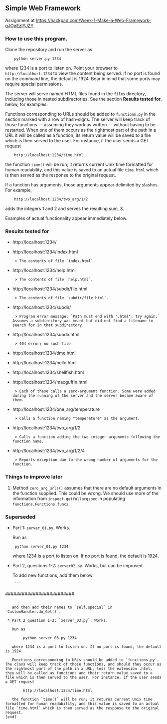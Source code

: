 ## Simple Web Framework

Assignment at https://hackpad.com/Week-1-Make-a-Web-Framework-qJOpEzlYJZY.

### How to use this program.

   Clone the repository and run the server as

        python server.py 1234

   where 1234 is a port to listen on. Point your browser to `http://localhost:1234` to view the content being served. If no port is found on the command line, the default is 1924. Bear in mind that some ports may require special permissions.

   The server will serve named HTML files found in the `files` directory, including those in nested subdirectories. See the section **Results tested for**, below, for examples.

   Functions corresponding to URLs should be added to `functions.py` in the section marked with a row of hash-signs. The server will keep track of those functions — assuming they work as written — without having to be restarted. When one of them occurs as the rightmost part of the path in a URL it will be called as a function; its return value will be saved to a file which is then served to the user. For instance, if the user sends a GET request

        http://localhost:1234/time.html

   the function `time()` will be run; it returns current Unix time formatted for human readability, and this value is saved to an actual file `time.html` which is then served as the response to the original request.

   If a function has arguments, those arguments appear delimited by slashes. For example,

        http://localhost:1234/two_arg/1/2

   adds the integers 1 and 2 and serves the resulting sum, 3.

   Examples of actual functionality appear immediately below.

### Results tested for

 - http://localhost:1234/
 - http://localhost:1234/index.html

        > The contents of file `index.html`.

 - http://localhost:1234/help.html

        > The contents of file `help.html`.

 - http://localhost:1234/subdir/file.html

        > The contents of file `subdir/file.html`.

 - http://localhost:1234/subdir/

        > Program error message: `Path must end with ".html"; try again.` Assumes a subdirectory was meant but did not find a filename to search for in that subdirectory.

 - http://localhost:1234/subdir.html

        > 404 error; no such file

 - http://localhost:1234/time.html
 - http://localhost:1234/hello.html
 - http://localhost:1234/shellfish.html
 - http://localhost:1234/macguffin.html

        > Each of these calls a zero-argument function. Some were added during the running of the server and the server became aware of them.

 - http://localhost:1234/one_arg/temperature

        > Calls a function naming "temperature" as the argument.

 - http://localhost:1234/two_arg/1/2

        > Calls a function adding the two integer arguments following the function name.

 - http://localhost:1234/two_arg/1/2/4

        > Reports exception due to the wrong number of arguments for the function.


### Things to improve later

 1. Method `zero_arg_urls()` assumes that there are no default arguments in the function supplied. This could be wrong. We should use more of the information from `inspect.getfullargspec` in populating `functions.Functions.funcs`.


### Superseded

 * Part 1: `server_01.py`. Works. 

   Run as

        python server_01.py 1234

   where 1234 is a port to listen on. If no port is found, the default is 1924.


 * Part 2, questions 1-2: `server02.py`. Works, but can be improved.

   To add new functions, add them below

        ```
#########################
```

   and then add their names to `self.special` in `CustomHandler.do_Get()`.

 * Part 2 question 1-2: `xerver_03.py`. Works.

   Run as

        python server_03.py 1234

   where 1234 is a port to listen on. If no port is found, the default is 1924.

   Functions corresponding to URLs should be added to `functions.py`. The class will keep track of those functions, and should they occur as the rightmost part of the path in a URL, less the extension .html, they will be called as functions and their return value saved to a file which is then served to the user. For instance, if the user sends a GET request

        http://localhost:1234/time.html

   the function `time()` will be run; it returns current Unix time formatted for human readability, and this value is saved to an actual file `time.html` which is then served as the response to the original request.
[end]
